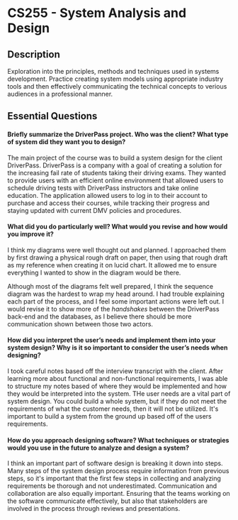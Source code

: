 # CS255 -  System Analysis and Design 

## Description

Exploration into the principles, methods and techniques used in systems development. Practice creating system models using appropriate industry tools and then effectively communicating the technical concepts to verious audiences in a professional manner.

## Essential Questions

#### Briefly summarize the DriverPass project. Who was the client? What type of system did they want you to design?

The main project of the course was to build a system design for the client DriverPass. DriverPass is a company with a goal of creating a solution for the increasing fail rate of students taking their driving exams. They wanted to provide users with an efficient online environment that allowed users to schedule driving tests with DriverPass instructors and take online education. The application allowed users to log in to their account to purchase and access their courses, while tracking their progress and staying updated with current DMV policies and procedures.

#### What did you do particularly well? What would you revise and how would you improve it?

I think my diagrams were well thought out and planned. I approached them by first drawing a physical rough draft on paper, then using that rough draft as my reference when creating it on lucid chart. It allowed me to ensure everything I wanted to show in the diagram would be there.

Although most of the diagrams felt well prepared, I think the sequence diagram was the hardest to wrap my head around. I had trouble explaining each part of the process, and I feel some important actions were left out. I would revise it to show more of the *handshakes* between the DriverPass back-end and the databases, as I believe there should be more communication shown between those two actors.

#### How did you interpret the user’s needs and implement them into your system design? Why is it so important to consider the user’s needs when designing?

I took careful notes based off the interview transcript with the client. After learning more about functional and non-functional requirements, I was able to structure my notes based of where they would be implemented and how they would be interpreted into the system. THe user needs are a vital part of system design. You could build a whole system, but if they do not meet the requirements of what the customer needs, then it will not be utilized. It's important to build a system from the ground up based off of the users requirements.

#### How do you approach designing software? What techniques or strategies would you use in the future to analyze and design a system?

I think an important part of software design is breaking it down into steps. Many steps of the system design process require information from previous steps, so it's important that the first few steps in collecting and analyzing requirements be thorough and not underestimated. Communication and collaboration are also equally important. Ensuring that the teams working on the software communicate effectively, but also that stakeholders are involved in the process through reviews and presentations.
